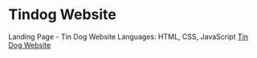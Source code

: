 
# Tindog Website
Landing Page - Tin Dog Website
Languages: HTML, CSS, JavaScript
[Tin Dog Website](https://trusting-jones-e895ff.netlify.app/)
